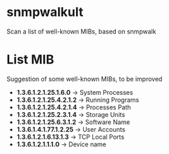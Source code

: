 # snmpwalkult
Scan a list of well-known MIBs, based on snmpwalk

# List MIB
Suggestion of some well-known MIBs, to be improved

- **1.3.6.1.2.1.25.1.6.0** -> System Processes
- **1.3.6.1.2.1.25.4.2.1.2** -> Running Programs
- **1.3.6.1.2.1.25.4.2.1.4** -> Processes Path
- **1.3.6.1.2.1.25.2.3.1.4** -> Storage Units
- **1.3.6.1.2.1.25.6.3.1.2** -> Software Name
- **1.3.6.1.4.1.77.1.2.25** -> User Accounts
- **1.3.6.1.2.1.6.13.1.3** -> TCP Local Ports
- **1.3.6.1.2.1.1.1.0** -> Device name
